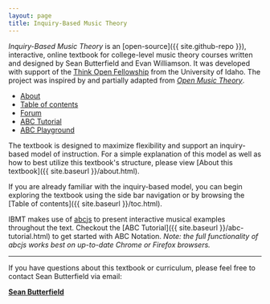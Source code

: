 ```yaml
---
layout: page
title: Inquiry-Based Music Theory
---
```


*Inquiry-Based Music Theory* is an [open-source]({{ site.github-repo }}), interactive, online textbook for college-level music theory courses written and designed by Sean Butterfield and Evan Williamson.
It was developed with support of the [Think Open Fellowship](https://open.lib.uidaho.edu/) from the University of Idaho. 
The project was inspired by and partially adapted from [*Open Music Theory*](http://openmusictheory.com/).

<ul class="index-buttons">
<li><a href="{{ site.baseurl }}/about.html">About</a></li>
<li><a href="{{ site.baseurl }}/toc.html">Table of contents</a></li>
<li><a href="{{ site.baseurl }}/forum/index.html">Forum</a></li>
<li><a href="{{ site.baseurl }}/abc-tutorial.html">ABC Tutorial</a></li>
<li><a href="{{ site.baseurl }}/abc-playground.html">ABC Playground</a></li>
</ul>

The textbook is designed to maximize flexibility and support an inquiry-based model of instruction. 
For a simple explanation of this model as well as how to best utilize this textbook's structure, please view [About this textbook]({{ site.baseurl }}/about.html).

If you are already familiar with the inquiry-based model, you can begin exploring the textbook using the side bar navigation or by browsing the [Table of contents]({{ site.baseurl }}/toc.html).

IBMT makes use of [abcjs](https://github.com/paulrosen/abcjs) to present interactive musical examples throughout the text. 
Checkout the [ABC Tutorial]({{ site.baseurl }}/abc-tutorial.html) to get started with ABC Notation. *Note: the full functionality of abcjs works best on up-to-date Chrome or Firefox browsers.*

<hr>

If you have questions about this textbook or curriculum, please feel free to contact Sean Butterfield via email:

[**Sean Butterfield**](mailto:sbutterfield@uidaho.edu)